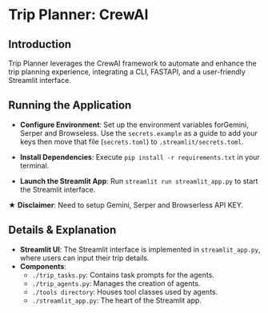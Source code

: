 
# Trip Planner: CrewAI


## Introduction

Trip Planner leverages the CrewAI framework to automate and enhance the trip planning experience, integrating a CLI, FASTAPI, and a user-friendly Streamlit interface.



## Running the Application

- **Configure Environment**: Set up the environment variables forGemini, Serper and Browseless. Use the `secrets.example` as a guide to add your keys then move that file (`secrets.toml`) to `.streamlit/secrets.toml`.

- **Install Dependencies**: Execute `pip install -r requirements.txt` in your terminal.

- **Launch the Streamlit App**: Run `streamlit run streamlit_app.py` to start the Streamlit interface.

★ **Disclaimer**:  Need to setup Gemini, Serper and Browserless API KEY. 

## Details & Explanation

- **Streamlit UI**: The Streamlit interface is implemented in `streamlit_app.py`, where users can input their trip details.
- **Components**:
  - `./trip_tasks.py`: Contains task prompts for the agents.
  - `./trip_agents.py`: Manages the creation of agents.
  - `./tools directory`: Houses tool classes used by agents.
  - `./streamlit_app.py`: The heart of the Streamlit app.
 
 
